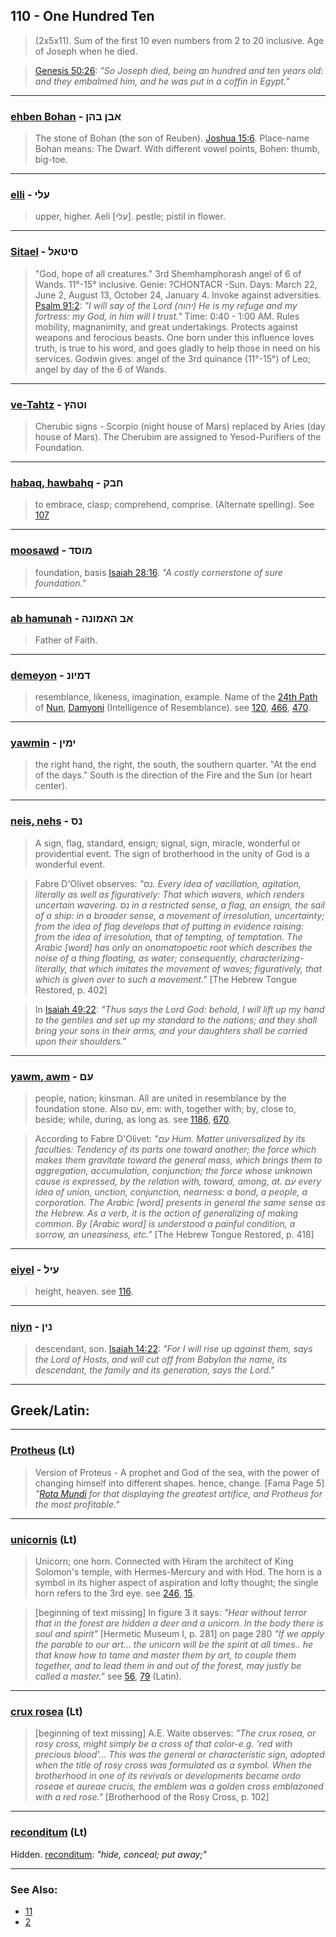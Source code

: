 ## 110 - One Hundred Ten
> (2x5x11). Sum of the first 10 even numbers from 2 to 20 inclusive. Age of Joseph when he died.

> [Genesis 50:26](http://biblehub.com/genesis/50-26.htm): *"So Joseph died, being an hundred and ten years old: and they embalmed him, and he was put in a coffin in Egypt."*

---

### [ehben Bohan](/keys/ABN.BHN) - אבן בהן
> The stone of Bohan (the son of Reuben). [Joshua 15:6](http://biblehub.com/joshua/15-6.htm). Place-name Bohan means: The Dwarf. With different vowel points, Bohen: thumb, big-toe.

---

### [elli](/keys/OLI) - עלי
> upper, higher. Aeli [עלי]. pestle; pistil in flower.

---

### [Sitael](/keys/SITAL) - סיטאל
> "God, hope of all creatures." 3rd Shemhamphorash angel of 6 of Wands. 11°-15° inclusive. Genie: ?CHONTACR -Sun. Days: March 22, June 2, August 13, October 24, January 4. Invoke against adversities. [Psalm 91:2](http://biblehub.com/psalms/91-2.htm): *"I will say of the Lord (יהוה) He is my refuge and my fortress: my God, in him will I trust."* Time: 0:40 - 1:00 AM. Rules mobility, magnanimity, and great undertakings. Protects against weapons and ferocious beasts. One born under this influence loves truth, is true to his word, and goes gladly to help those in need on his services. Godwin gives: angel of the 3rd quinance (11°-15°) of Leo; angel by day of the 6 of Wands.

---

### [ve-Tahtz](/keys/VTHTz) - וטהץ
> Cherubic signs - Scorpio (night house of Mars) replaced by Aries (day house of Mars). The Cherubim are assigned to Yesod-Purifiers of the Foundation.

---

### [habaq, hawbahq](/keys/ChBQ) - חבק
> to embrace, clasp; comprehend, comprise. (Alternate spelling). See [107](107)

---

### [moosawd](/keys/MVSD) - מוסד
> foundation, basis [Isaiah 28:16](http://biblehub.com/isaiah/28-16.htm). *"A costly cornerstone of sure foundation."*

---

### [ab hamunah](/keys/AB.HAMVNH) - אב האמונה
> Father of Faith.

---

### [demeyon](/keys/DMIVN) - דמיונ
> resemblance, likeness, imagination, example. Name of the [24th Path](24) of [Nun](/keys/NVN), [Damyoni](/keys/DMIVNI) (Intelligence of Resemblance). see [120](120), [466](466), [470](470).

---

### [yawmin](/keys/IMIN) - ימין
> the right hand, the right, the south, the southern quarter. "At the end of the days." South is the direction of the Fire and the Sun (or heart center).

---

### [neis, nehs](/keys/NS) - נס
> A sign, flag, standard, ensign; signal, sign, miracle, wonderful or providential event. The sign of brotherhood in the unity of God is a wonderful event.

> Fabre D'Olivet observes: *"נס. Every idea of vacillation, agitation, literally as well as figuratively: That which wavers, which renders uncertain wavering. נס in a restricted sense, a flag, an ensign, the sail of a ship: in a broader sense, a movement of irresolution, uncertainty; from the idea of flag develops that of putting in evidence raising: from the idea of irresolution, that of tempting, of temptation. The Arabic [word] has only an onomatopoetic root which describes the noise of a thing floating, as water; consequently, characterizing-literally, that which imitates the movement of waves; figuratively, that which is given over to such a movement."* [The Hebrew Tongue Restored, p. 402]

> In [Isaiah 49:22](http://biblehub.com/isaiah/49-22.htm): *"Thus says the Lord God: behold, I will lift up my hand to the gentiles and set up my standard to the nations; and they shall bring your sons in their arms, and your daughters shall be carried upon their shoulders."*

---

### [yawm, awm](/keys/OM) - עם
> people, nation; kinsman. All are united in resemblance by the foundation stone. Also עם, em: with, together with; by, close to, beside; while, during, as long as. see [1186](1186), [670](670).

> According to Fabre D'Olivet: *"עם Hum. Matter universalized by its faculties: Tendency of its parts one toward another; the force which makes them gravitate toward the general mass, which brings them to aggregation, accumulation, conjunction; the force whose unknown cause is expressed, by the relation with, toward, among, at. עם every idea of union, unction, conjunction, nearness: a bond, a people, a corporation. The Arabic [word] presents in general the same sense as the Hebrew. As a verb, it is the action of generalizing of making common. By [Arabic word] is understood a painful condition, a sorrow, an uneasiness, etc."* [The Hebrew Tongue Restored, p. 418]

---

### [eiyel](/keys/OIL) - עיל
> height, heaven. see [116](116).

---

### [niyn](/keys/NIN) - נין
> descendant, son. [Isaiah 14:22](http://biblehub.com/isaiah/14-22.htm): *"For I will rise up against them, says the Lord of Hosts, and will cut off from Babylon the name, its descendant, the family and its generation, says the Lord."*

---

## Greek/Latin:

---

### [Protheus](/latin?word=Protheus) (Lt)
> Version of Proteus - A prophet and God of the sea, with the power of changing himself into different shapes. hence, change. [Fama Page 5] *"[Rota Mundi](103) for that displaying the greatest artifice, and Protheus for the most profitable."*

---

### [unicornis](/latin?word=unicornis) (Lt)
> Unicorn; one horn. Connected with Hiram the architect of King Solomon's temple, with Hermes-Mercury and with Hod. The horn is a symbol in its higher aspect of aspiration and lofty thought; the single horn refers to the 3rd eye. see [246](246), [15](15).

> [beginning of text missing] In figure 3 it says: *"Hear without terror that in the forest are hidden a deer and a unicorn. In the body there is soul and spirit"* [Hermetic Museum I, p. 281] on page 280 *"If we apply the parable to our art... the unicorn will be the spirit at all times.. he that know how to tame and master them by art, to couple them together, and to lead them in and out of the forest, may justly be called a master."* see [56](56), [79](79) (Latin).

---

### [crux rosea](/latin?word=crux+rosea) (Lt)
> [beginning of text missing] A.E. Waite observes: *"The crux rosea, or rosy cross, might simply be a cross of that color-e.g. 'red with precious blood'... This was the general or characteristic sign, adopted when the title of rosy cross was formulated as a symbol. When the brotherhood in one of its revivals or developments became ordo roseae et aureae crucis, the emblem was a golden cross emblazoned with a red rose."* [Brotherhood of the Rosy Cross, p. 102]

---

### [reconditum](/latin?word=reconditum) (Lt)
Hidden. [reconditum](http://archives.nd.edu/cgi-bin/wordz.pl?keyword=reconditum): *"hide, conceal; put away;"*

---

### See Also:

- [11](11)
- [2](2)
